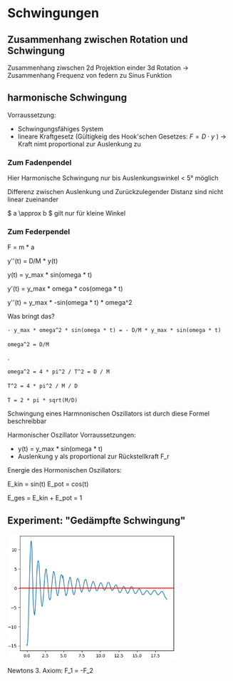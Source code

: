 # Schwingungen

## Zusammenhang zwischen Rotation und Schwingung

Zusammenhang ziwschen 2d Projektion einder 3d Rotation -> Zusammenhang Frequenz von federn zu Sinus Funktion

## harmonische Schwingung

Vorraussetzung:
- Schwingungsfähiges System
- lineare Kraftgesetz (Gültigkeig des Hook'schen Gesetzes: $F = D \cdot y$ ) -> Kraft nimt proportional zur Auslenkung zu


### Zum Fadenpendel

Hier Harmonische Schwingung nur bis Auslenkungswinkel < 5° möglich

Differenz zwischen Auslenkung und Zurückzulegender Distanz sind nicht linear zueinander

$ a \approx b $ gilt nur für kleine Winkel

### Zum Federpendel

F = m * a

y''(t) = D/M * y(t)



y(t) = y_max * sin(omega * t)

y'(t) = y_max * omega * cos(omega * t)

y''(t) = y_max * -sin(omega * t) * omega^2

Was bringt das?

    - y_max * omega^2 * sin(omega * t) = - D/M * y_max * sin(omega * t)

    omega^2 = D/M

.

    omega^2 = 4 * pi^2 / T^2 = D / M

    T^2 = 4 * pi^2 / M / D

    T = 2 * pi * sqrt(M/D)

Schwingung eines Harmnonischen Oszillators ist durch diese Formel beschreibbar

Harmonischer Oszillator Vorraussetzungen:

- y(t) = y_max * sin(omega * t)
- Auslenkung y als proportional zur Rückstellkraft F_r

Energie des Hormonischen Oszillators:

E_kin = sin(t)
E_pot = cos(t)

E_ges = E_kin + E_pot = 1


## Experiment: "Gedämpfte Schwingung"

<img src="./Capture123.PNG" width="75%">



Newtons 3. Axiom: F_1 = -F_2

